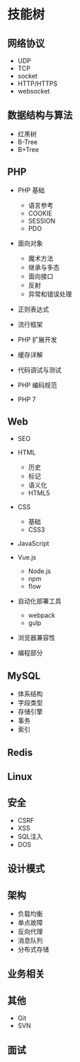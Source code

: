 # 技能树

## 网络协议

- UDP
- TCP
- socket
- HTTP/HTTPS
- websocket

## 数据结构与算法

- 红黑树
- B-Tree
- B+Tree

## PHP

- PHP 基础
	- 语言参考
	- COOKIE
	- SESSION
	- PDO

- 面向对象
	- 魔术方法
	- 继承与多态
	- 面向接口
	- 反射
	- 异常和错误处理

- 正则表达式
- 流行框架
- PHP 扩展开发
- 缓存详解
- 代码调试与测试
- PHP 编码规范
- PHP 7

## Web

- SEO

- HTML
	- 历史
	- 标记
	- 语义化
	- HTML5

- CSS
	- 基础
	- CSS3

- JavaScript

- Vue.js
	- Node.js
	- npm
	- flow

- 自动化部署工具
	- webpack
	- gulp

- 浏览器兼容性

- 编程部分

## MySQL

- 体系结构
- 字段类型
- 存储引擎
- 事务
- 索引

## Redis

## Linux

## 安全

- CSRF
- XSS
- SQL注入
- DOS

## 设计模式

## 架构

- 负载均衡
- 单点故障
- 反向代理
- 消息队列
- 分布式存储

## 业务相关

## 其他

- Git
- SVN

## 面试